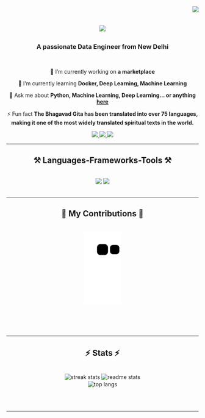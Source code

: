 <img align="right" src="https://visitor-badge.laobi.icu/badge?page_id=Vivek99sr.Vivek99sr" />

<h1 align="center">
    <img src="https://readme-typing-svg.herokuapp.com/?font=Righteous&size=35&center=true&vCenter=true&width=500&height=70&duration=4000&lines=Hi+There!+👋;+I'm+Vivek+Srivastava!;" />
</h1>

<h3 align="center">A passionate Data Engineer from New Delhi </h3>

<br/>

<div align="center">
 
 🔭 I’m currently working on **a marketplace**
 
 🌱 I’m currently learning **Docker, Deep Learning, Machine Learning**

💬 Ask me about **Python, Machine Learning, Deep Learning... or anything [here](https://github.com/Vivek99sr/Vivek99sr/issues)**

⚡ Fun fact **The Bhagavad Gita has been translated into over 75 languages, making it one of the most widely translated spiritual texts in the world.**

 </div>
 
<div align="center"> 
  <a href="mailto:viveksrivastava586@gmail.com">
    <img src="https://img.shields.io/badge/Gmail-333333?style=for-the-badge&logo=gmail&logoColor=red" />
  </a>
  <a href="https://linkedin.com/in/vivek-srivastav-80122b262" target="_blank">
    <img src="https://img.shields.io/badge/LinkedIn-0077B5?style=for-the-badge&logo=linkedin&logoColor=white" target="_blank" />
  
  <a href="https://Vivek99sr.github.io" target="_blank">
     <img src="https://img.shields.io/badge/Portfolio-FF5722?style=for-the-badge&logo=todoist&logoColor=white" target="_blank" /> <!-- sqlite, safari, google-chrome are other good icon options -->
  </a>
</div>

 <hr/>
 
<h2 align="center">⚒️ Languages-Frameworks-Tools ⚒️</h2>
<br/>
<div align="center">
    <img src="https://skillicons.dev/icons?i=html,css,vscode,github,figma,tailwind,git,r" />
    <img src="https://skillicons.dev/icons?i=python,javascript,mysql,power bi,docker,tableau" /><br>
</div>

<br/>
<hr/>

<div align="center">
  <h2>🐍 My Contributions 🐍</h2>
  <br>
  <img alt="snake eating my contributions" src="https://raw.githubusercontent.com/Vivek99sr/Vivek99sr/output/github-contribution-grid-snake.svg" />
  
  <br/><br/><br/>
</div>

<hr/>

<h2 align="center">⚡ Stats ⚡</h2>
<br>
<div align=center>
  <img width=390 src="https://github-readme-streak-stats-Vivek99sr.vercel.app/?user=Vivek99sr&count_private=true&theme=react&border_radius=10" alt="streak stats"/>
  <img width=390 src="https://github-readme-stats-Vivek99sr.vercel.app/api?username=Vivek99sr&count_private=true&show_icons=true&theme=react&rank_icon=github&border_radius=10" alt="readme stats" />
  <br/>
  <img width=325 align="center" src="https://github-readme-stats-Vivek99sr.vercel.app/api/top-langs/?username=Vivek99sr&hide=HTML&langs_count=8&layout=compact&theme=react&border_radius=10&size_weight=0.5&count_weight=0.5&exclude_repo=github-readme-stats" alt="top langs" />
</div>

<br/><br/>

<hr/>

<br/>

<br/>
